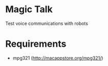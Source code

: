 # Magic Talk

Test voice communications with robots

# Requirements

* mpg321 (http://macappstore.org/mpg321/)
  